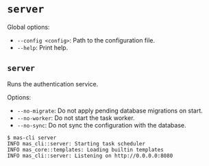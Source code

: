 # `server`

Global options:
- `--config <config>`: Path to the configuration file.
- `--help`: Print help.

## `server`

Runs the authentication service.

Options:
- `--no-migrate`: Do not apply pending database migrations on start.
- `--no-worker`: Do not start the task worker.
- `--no-sync`: Do not sync the configuration with the database.

```
$ mas-cli server
INFO mas_cli::server: Starting task scheduler
INFO mas_core::templates: Loading builtin templates
INFO mas_cli::server: Listening on http://0.0.0.0:8080
```
